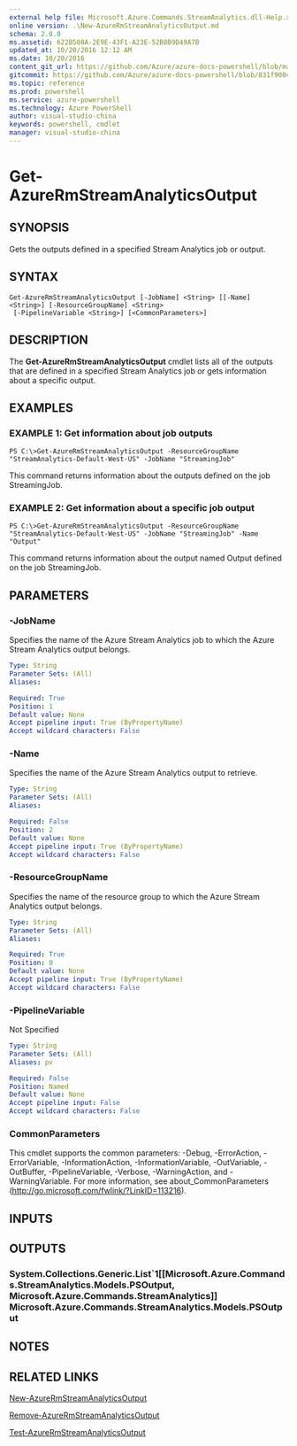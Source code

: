 ```yaml
---
external help file: Microsoft.Azure.Commands.StreamAnalytics.dll-Help.xml
online version: .\New-AzureRmStreamAnalyticsOutput.md
schema: 2.0.0
ms.assetid: 622B508A-2E9E-43F1-A23E-52B8B9D49A7B
updated_at: 10/20/2016 12:12 AM
ms.date: 10/20/2016
content_git_url: https://github.com/Azure/azure-docs-powershell/blob/master/azureps-cmdlets-docs/ResourceManager/AzureRM.StreamAnalytics/v2.1.0/Get-AzureRmStreamAnalyticsOutput.md
gitcommit: https://github.com/Azure/azure-docs-powershell/blob/831f900c1a4babea8fcc8817cfbc25252a1aa872/azureps-cmdlets-docs/ResourceManager/AzureRM.StreamAnalytics/v2.1.0/Get-AzureRmStreamAnalyticsOutput.md
ms.topic: reference
ms.prod: powershell
ms.service: azure-powershell
ms.technology: Azure PowerShell
author: visual-studio-china
keywords: powershell, cmdlet
manager: visual-studio-china
---
```


# Get-AzureRmStreamAnalyticsOutput

## SYNOPSIS
Gets the outputs defined in a specified Stream Analytics job or output.

## SYNTAX

```
Get-AzureRmStreamAnalyticsOutput [-JobName] <String> [[-Name] <String>] [-ResourceGroupName] <String>
 [-PipelineVariable <String>] [<CommonParameters>]
```

## DESCRIPTION
The **Get-AzureRmStreamAnalyticsOutput** cmdlet lists all of the outputs that are defined in a specified Stream Analytics job or gets information about a specific output.

## EXAMPLES

### EXAMPLE 1: Get information about job outputs
```
PS C:\>Get-AzureRmStreamAnalyticsOutput -ResourceGroupName "StreamAnalytics-Default-West-US" -JobName "StreamingJob"
```

This command returns information about the outputs defined on the job StreamingJob.

### EXAMPLE 2: Get information about a specific job output
```
PS C:\>Get-AzureRmStreamAnalyticsOutput -ResourceGroupName "StreamAnalytics-Default-West-US" -JobName "StreamingJob" -Name "Output"
```

This command returns information about the output named Output defined on the job StreamingJob.

## PARAMETERS

### -JobName
Specifies the name of the Azure Stream Analytics job to which the Azure Stream Analytics output belongs.

```yaml
Type: String
Parameter Sets: (All)
Aliases: 

Required: True
Position: 1
Default value: None
Accept pipeline input: True (ByPropertyName)
Accept wildcard characters: False
```

### -Name
Specifies the name of the Azure Stream Analytics output to retrieve.

```yaml
Type: String
Parameter Sets: (All)
Aliases: 

Required: False
Position: 2
Default value: None
Accept pipeline input: True (ByPropertyName)
Accept wildcard characters: False
```

### -ResourceGroupName
Specifies the name of the resource group to which the Azure Stream Analytics output belongs.

```yaml
Type: String
Parameter Sets: (All)
Aliases: 

Required: True
Position: 0
Default value: None
Accept pipeline input: True (ByPropertyName)
Accept wildcard characters: False
```

### -PipelineVariable
Not Specified

```yaml
Type: String
Parameter Sets: (All)
Aliases: pv

Required: False
Position: Named
Default value: None
Accept pipeline input: False
Accept wildcard characters: False
```

### CommonParameters
This cmdlet supports the common parameters: -Debug, -ErrorAction, -ErrorVariable, -InformationAction, -InformationVariable, -OutVariable, -OutBuffer, -PipelineVariable, -Verbose, -WarningAction, and -WarningVariable. For more information, see about_CommonParameters (http://go.microsoft.com/fwlink/?LinkID=113216).

## INPUTS

## OUTPUTS

### System.Collections.Generic.List`1[[Microsoft.Azure.Commands.StreamAnalytics.Models.PSOutput, Microsoft.Azure.Commands.StreamAnalytics]]            Microsoft.Azure.Commands.StreamAnalytics.Models.PSOutput

## NOTES

## RELATED LINKS

[New-AzureRmStreamAnalyticsOutput](.\New-AzureRmStreamAnalyticsOutput.md)

[Remove-AzureRmStreamAnalyticsOutput](.\Remove-AzureRmStreamAnalyticsOutput.md)

[Test-AzureRmStreamAnalyticsOutput](.\Test-AzureRmStreamAnalyticsOutput.md)


